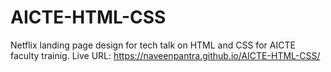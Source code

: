 # AICTE-HTML-CSS
Netflix landing page design for tech talk on HTML and CSS for AICTE faculty trainig.
Live URL: https://naveenpantra.github.io/AICTE-HTML-CSS/
